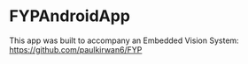 # FYPAndroidApp
This app was built to accompany an Embedded Vision System: https://github.com/paulkirwan6/FYP
